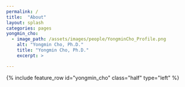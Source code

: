 ```yaml
---
permalink: /
title:  "About"
layout: splash
categories: pages
yongmin_cho:
  - image_path: /assets/images/people/YongminCho_Profile.png
    alt: "Yongmin Cho, Ph.D."
    title: "Yongmin Cho, Ph.D."
    excerpt: >

---
```


{% include feature_row id="yongmin_cho" class="half" type="left" %}



